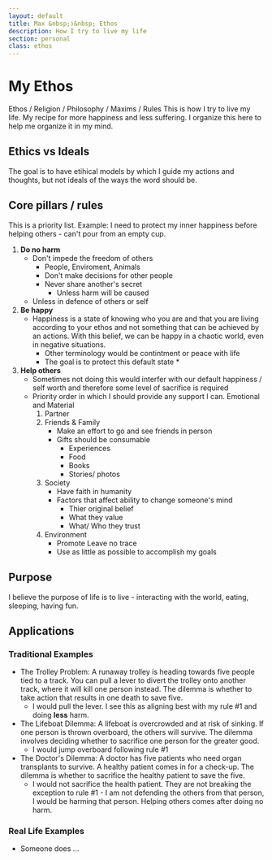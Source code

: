 ```yaml
---
layout: default
title: Max &nbsp;❭&nbsp; Ethos
description: How I try to live my life
section: personal
class: ethos
---
```


<div class="article" markdown="1">

# My Ethos
Ethos / Religion / Philosophy / Maxims / Rules
This is how I try to live my life. My recipe for more happiness and less suffering. I organize this here to help me organize it in my mind.

## Ethics vs Ideals
The goal is to have etihical models by which I guide my actions and thoughts, but not ideals of the ways the word should be.

## Core pillars / rules
This is a priority list. Example: I need to protect my inner happiness before helping others - can't pour from an empty cup.

1. **Do no harm**
    * Don't impede the freedom of others
        * People, Enviroment, Animals
        * Don't make decisions for other people
        * Never share another's secret
            * Unless harm will be caused
    * Unless in defence of others or self
2. **Be happy**
    * Happiness is a state of knowing who you are and that you are living according to your ethos and not something that can be achieved by an actions. With this belief, we can be happy in a chaotic world, even in negative situations.
        * Other terminology would be contintment or peace with life
        * The goal is to protect this default state
            * 
3. **Help others**
    * Sometimes not doing this would interfer with our default happiness / self worth and therefore some level of sacrifice is required
    * Priority order in which I should provide any support I can. Emotional and Material
        1. Partner
        2. Friends & Family
            * Make an effort to go and see friends in person
            * Gifts should be consumable
                * Experiences
                * Food
                * Books
                * Stories/ photos
        3. Society
            * Have faith in humanity
            * Factors that affect ability to change someone's mind
                * Thier original belief
                * What they value
                * What/ Who they trust
        4. Environment
            * Promote Leave no trace
            * Use as little as possible to accomplish my goals

## Purpose
I believe the purpose of life is to live - interacting with the world, eating, sleeping, having fun.

## Applications
### Traditional Examples
* The Trolley Problem: A runaway trolley is heading towards five people tied to a track. You can pull a lever to divert the trolley onto another track, where it will kill one person instead. The dilemma is whether to take action that results in one death to save five.
    * I would pull the lever. I see this as aligning best with my rule #1 and doing **less** harm.
* The Lifeboat Dilemma: A lifeboat is overcrowded and at risk of sinking. If one person is thrown overboard, the others will survive. The dilemma involves deciding whether to sacrifice one person for the greater good.
    * I would jump overboard following rule #1
* The Doctor's Dilemma: A doctor has five patients who need organ transplants to survive. A healthy patient comes in for a check-up. The dilemma is whether to sacrifice the healthy patient to save the five.
    * I would not sacrifice the health patient. They are not breaking the exception to rule #1 - I am not defending the others from that person, I would be harming that person. Helping others comes after doing no harm.

### Real Life Examples
* Someone does ...
</div>

